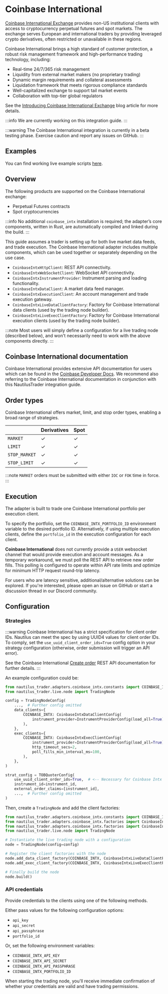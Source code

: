 # Coinbase International

[Coinbase International Exchange](https://www.coinbase.com/en/international-exchange) provides non-US institutional clients with access to cryptocurrency perpetual futures and spot markets.
The exchange serves European and international traders by providing leveraged crypto derivatives, often restricted or unavailable in these regions.

Coinbase International brings a high standard of customer protection, a robust risk management framework and high-performance trading technology, including:

- Real-time 24/7/365 risk management
- Liquidity from external market makers (no proprietary trading)
- Dynamic margin requirements and collateral assessments
- Liquidation framework that meets rigorous compliance standards
- Well-capitalized exchange to support tail market events
- Collaboration with top-tier global regulators

See the [Introducing Coinbase International Exchange](https://www.coinbase.com/en-au/blog/introducing-coinbase-international-exchange) blog article for more details.

:::info
We are currently working on this integration guide.
:::

:::warning
The Coinbase International integration is currently in a beta testing phase.
Exercise caution and report any issues on GitHub.
:::

## Examples

You can find working live example scripts [here](https://github.com/nautechsystems/nautilus_trader/tree/develop/examples/live/coinbase_intx).

## Overview

The following products are supported on the Coinbase International exchange:

- Perpetual Futures contracts
- Spot cryptocurrencies

:::info
No additional `coinbase_intx` installation is required; the adapter’s core components, written in Rust, are automatically compiled and linked during the build.
:::

This guide assumes a trader is setting up for both live market data feeds, and trade execution.
The Coinbase International adapter includes multiple components, which can be used together or
separately depending on the use case.

- `CoinbaseIntxHttpClient`: REST API connectivity.
- `CoinbaseIntxWebSocketClient`: WebSocket API connectivity.
- `CoinbaseIntxInstrumentProvider`: Instrument parsing and loading functionality.
- `CoinbaseIntxDataClient`: A market data feed manager.
- `CoinbaseIntxExecutionClient`: An account management and trade execution gateway.
- `CoinbaseIntxLiveDataClientFactory`: Factory for Coinbase International data clients (used by the trading node builder).
- `CoinbaseIntxLiveExecClientFactory`: Factory for Coinbase International execution clients (used by the trading node builder).

:::note
Most users will simply define a configuration for a live trading node (described below),
and won't necessarily need to work with the above components directly.
:::

## Coinbase International documentation

Coinbase International provides extensive API documentation for users which can be found in the [Coinbase Developer Docs](https://docs.cdp.coinbase.com/intx/docs/welcome).
We recommend also referring to the Coinbase International documentation in conjunction with this NautilusTrader integration guide.


## Order types

Coinbase International offers market, limit, and stop order types, enabling a broad range of strategies.

|                        | Derivatives          | Spot                     |
|------------------------|----------------------|--------------------------|
| `MARKET`               | ✓                    | ✓                        |
| `LIMIT`                | ✓                    | ✓                        |
| `STOP_MARKET`          | ✓                    | ✓                        |
| `STOP_LIMIT`           | ✓                    | ✓                        |

:::note
`MARKET` orders must be submitted with either `IOC` or `FOK` time in force.
:::

## Execution

The adapter is built to trade one Coinbase International portfolio per execution client.

To specify the portfolio, set the `COINBASE_INTX_PORTFOLIO_ID` environment variable to the desired
portfolio ID. Alternatively, if using multiple execution clients, define the `portfolio_id` in the
execution configuration for each client.

**Coinbase International** does not currently provide a `USER` websocket channel that would provide
execution and account messages. As a temporary workaround, we must poll the REST API to retrieve
new order fills. This polling is configured to operate within API rate limits and optimize for
minimum HTTP request round-trip latency.

For users who are latency sensitive, additional/alternative solutions can be explored.
If you're interested, please open an issue on GitHub or start a discussion thread in our Discord community.

## Configuration

### Strategies

:::warning
Coinbase International has a strict specification for client order IDs.
Nautilus can meet the spec by using UUID4 values for client order IDs.
To comply, set the `use_uuid_client_order_ids=True` config option in your strategy configuration (otherwise, order submission will trigger an API error).

See the Coinbase International [Create order](https://docs.cdp.coinbase.com/intx/reference/createorder) REST API documentation for further details.
:::

An example configuration could be:

```python
from nautilus_trader.adapters.coinbase_intx.constants import COINBASE_INTX
from nautilus_trader.live.node import TradingNode

config = TradingNodeConfig(
    ...,  # Further config omitted
    data_clients={
        COINBASE_INTX: CoinbaseIntxDataClientConfig(
            instrument_provider=InstrumentProviderConfig(load_all=True),
        ),
    },
    exec_clients={
        COINBASE_INTX: CoinbaseIntxExecClientConfig(
            instrument_provider=InstrumentProviderConfig(load_all=True),
            http_timeout_secs=2,
            poll_fills_min_interval_ms=100,
        ),
    },
)

strat_config = TOBQuoterConfig(
    use_uuid_client_order_ids=True,  # <-- Necessary for Coinbase Intx
    instrument_id=instrument_id,
    external_order_claims=[instrument_id],
    ...,  # Further config omitted
)
```

Then, create a `TradingNode` and add the client factories:

```python
from nautilus_trader.adapters.coinbase_intx.constants import COINBASE_INTX
from nautilus_trader.adapters.coinbase_intx.factories import CoinbaseIntxLiveDataClientFactory
from nautilus_trader.adapters.coinbase_intx.factories import CoinbaseIntxLiveExecClientFactory
from nautilus_trader.live.node import TradingNode

# Instantiate the live trading node with a configuration
node = TradingNode(config=config)

# Register the client factories with the node
node.add_data_client_factory(COINBASE_INTX, CoinbaseIntxLiveDataClientFactory)
node.add_exec_client_factory(COINBASE_INTX, CoinbaseIntxLiveExecClientFactory)

# Finally build the node
node.build()
```

### API credentials

Provide credentials to the clients using one of the following methods.

Either pass values for the following configuration options:

- `api_key`
- `api_secret`
- `api_passphrase`
- `portfolio_id`

Or, set the following environment variables:

- `COINBASE_INTX_API_KEY`
- `COINBASE_INTX_API_SECRET`
- `COINBASE_INTX_API_PASSPHRASE`
- `COINBASE_INTX_PORTFOLIO_ID`

When starting the trading node, you'll receive immediate confirmation of whether your
credentials are valid and have trading permissions.
